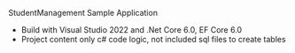 StudentManagement Sample Application
- Build with Visual Studio 2022 and .Net Core 6.0, EF Core 6.0
- Project content only c# code logic, not included sql files to create tables
